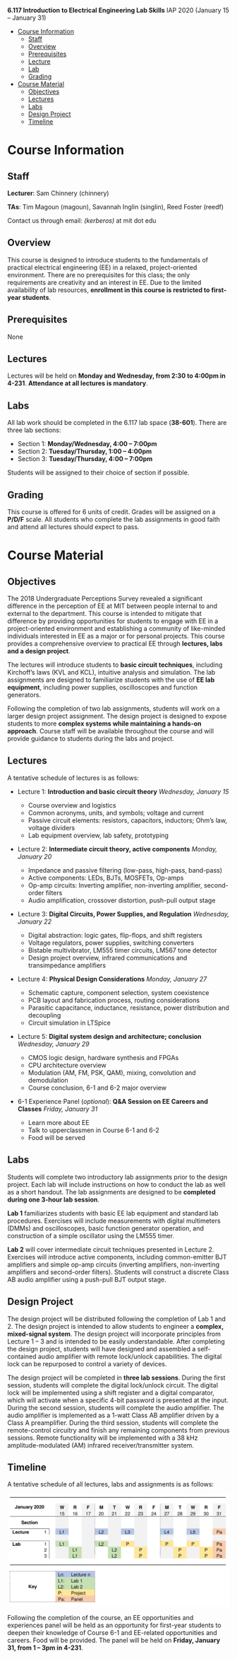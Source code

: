 **6.117 Introduction to Electrical Engineering Lab Skills**
    IAP 2020 (January 15 – January 31)

- [Course Information](#Course-Information)
    * [Staff](#Staff)
    * [Overview](#Overview)
    * [Prerequisites](#Prerequisites)
    * [Lecture](#Lecture)
    * [Lab](#Lab)
    * [Grading](#Grading)
- [Course Material](#Course-Material)
    * [Objectives](#Objectives)
    * [Lectures](#Lectures)
    * [Labs](#Labs)
    * [Design Project](#Design-Project)
    * [Timeline](#Timeline)
    
# Course Information

## Staff

**Lecturer**: Sam Chinnery (chinnery)

**TAs**: Tim Magoun (magoun), Savannah Inglin (singlin), Reed Foster (reedf)

Contact us through email: *(kerberos)* at mit dot edu

## Overview

This course is designed to introduce students to the fundamentals of practical
electrical engineering (EE) in a relaxed, project-oriented environment. There
are no prerequisites for this class; the only requirements are creativity and an
interest in EE. Due to the limited availability of lab resources, **enrollment
in this course is restricted to first-year students**. 

## Prerequisites

None

## Lectures

Lectures will be held on **Monday and Wednesday, from 2:30 to 4:00pm in 4-231**.
**Attendance at all lectures is mandatory**. 

## Labs

All lab work should be completed in the 6.117 lab space (**38-601**). There are
three lab sections:
- Section 1: **Monday/Wednesday, 4:00 – 7:00pm**
- Section 2: **Tuesday/Thursday, 1:00 – 4:00pm**
- Section 3: **Tuesday/Thursday, 4:00 – 7:00pm**

Students will be assigned to their choice of section if possible.

## Grading

This course is offered for 6 units of credit. Grades will be assigned on a
**P/D/F** scale. All students who complete the lab assignments in good faith and
attend all lectures should expect to pass.

# Course Material

## Objectives

The 2018 Undergraduate Perceptions Survey revealed a significant difference in
the perception of EE at MIT between people internal to and external to the
department. This course is intended to mitigate that difference by providing
opportunities for students to engage with EE in a project-oriented environment
and establishing a community of like-minded individuals interested in EE as a
major or for personal projects. This course provides a comprehensive overview to
practical EE through **lectures, labs and a design project**.

The lectures will introduce students to **basic circuit techniques**, including
Kirchoff’s laws (KVL and KCL), intuitive analysis and simulation. The lab
assignments are designed to familiarize students with the use of **EE lab
equipment**, including power supplies, oscilloscopes and function generators.

Following the completion of two lab assignments, students will work on a larger
design project assignment. The design project is designed to expose students to
more **complex systems while maintaining a hands-on approach**. Course staff
will be available throughout the course and will provide guidance to students
during the labs and project.

## Lectures

A tentative schedule of lectures is as follows:
- Lecture 1: **Introduction and basic circuit theory** *Wednesday, January 15*
    - Course overview and logistics
    - Common acronyms, units, and symbols; voltage and current 
    - Passive circuit elements: resistors, capacitors, inductors; Ohm’s law,
      voltage dividers
    - Lab equipment overview, lab safety, prototyping

- Lecture 2: **Intermediate circuit theory, active components** *Monday, January
  20*
    - Impedance and passive filtering (low-pass, high-pass, band-pass) 
    - Active components: LEDs, BJTs, MOSFETs, Op-amps
    - Op-amp circuits: Inverting amplifier, non-inverting amplifier,
      second-order filters 
    - Audio amplification, crossover distortion, push-pull output stage

- Lecture 3: **Digital Circuits, Power Supplies, and Regulation** *Wednesday,
  January 22*
    - Digital abstraction: logic gates, flip-flops, and shift registers
    - Voltage regulators, power supplies, switching converters
    - Bistable multivibrator, LM555 timer circuits, LM567 tone detector
    - Design project overview, infrared communications and transimpedance
      amplifiers

- Lecture 4: **Physical Design Considerations** *Monday, January 27*
    - Schematic capture, component selection, system coexistence
    - PCB layout and fabrication process, routing considerations
    - Parasitic capacitance, inductance, resistance, power distribution and
      decoupling
    - Circuit simulation in LTSpice

- Lecture 5: **Digital system design and architecture; conclusion** *Wednesday,
  January 29*
    - CMOS logic design, hardware synthesis and FPGAs 
    - CPU architecture overview
    - Modulation (AM, FM, PSK, QAM), mixing, convolution and demodulation
    - Course conclusion, 6-1 and 6-2 major overview

- 6-1 Experience Panel (*optional*): **Q&A Session on EE Careers and Classes**
  *Friday, January 31*
    - Learn more about EE
    - Talk to upperclassmen in Course 6-1 and 6-2
    - Food will be served

## Labs

Students will complete two introductory lab assignments prior to the design
project. Each lab will include instructions on how to conduct the lab as well as
a short handout. The lab assignments are designed to be **completed during one
3-hour lab session**.

**Lab 1** familiarizes students with basic EE lab equipment and standard lab
procedures. Exercises will include measurements with digital multimeters (DMMs)
and oscilloscopes, basic function generator operation, and construction of a
simple oscillator using the LM555 timer.

**Lab 2** will cover intermediate circuit techniques presented in Lecture 2.
Exercises will introduce active components, including common-emitter BJT
amplifiers and simple op-amp circuits (inverting amplifiers, non-inverting
amplifiers and second-order filters). Students will construct a discrete Class
AB audio amplifier using a push-pull BJT output stage.

## Design Project

The design project will be distributed following the completion of Lab 1 and 2.
The design project is intended to allow students to engineer a **complex,
mixed-signal system**. The design project will incorporate principles from
Lecture 1 – 3 and is intended to be easily understandable. After completing the
design project, students will have designed and assembled a self-contained audio
amplifier with remote lock/unlock capabilities. The digital lock can be
repurposed to control a variety of devices.

The design project will be completed in **three lab sessions**. During the first
session, students will complete the digital lock/unlock circuit. The digital
lock will be implemented using a shift register and a digital comparator, which
will activate when a specific 4-bit password is presented at the input. During
the second session, students will complete the audio amplifier. The audio
amplifier is implemented as a 1-watt Class AB amplifier driven by a Class A
preamplifier. During the third session, students will complete the
remote-control circuitry and finish any remaining components from previous
sessions. Remote functionality will be implemented with a 38 kHz
amplitude-modulated (AM) infrared receiver/transmitter system.

## Timeline
A tentative schedule of all lectures, labs and assignments is as follows:

![](timeline.png)

Following the completion of the course, an EE opportunities and experiences
panel will be held as an opportunity for first-year students to deepen their
knowledge of Course 6-1 and EE-related opportunities and careers. Food will be
provided. The panel will be held on **Friday, January 31, from 1 – 3pm in
4-231**.

